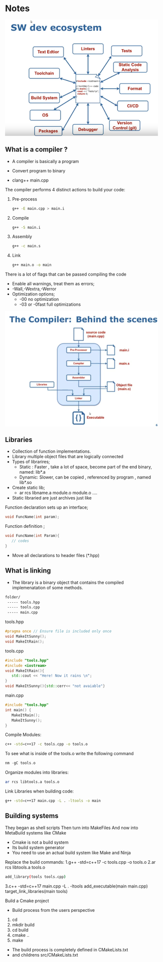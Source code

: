 #  Notes
![Alt text](<Screenshot from 2024-01-08 22-38-56.png>)
## What is a compiler ?

- A compiler is basically a program

- Convert program to binary
- clang++ main.cpp
  
The compiler performs 4 distinct actions to build your code:

1. Pre-process
   ```bash
   g++ -E main.cpp > main.i
   ```
2. Compile
   ```bash
   g++ -S main.i
   ```
3. Assembly
   ```bash
   g++ -c main.s
   ```
4. Link
    ```bash
    g++ main.o -o main
    ```

There is a lot of flags that can be passed compiling the code

- Enable all warnings, treat them as errors;
- -Wall,-Wextra,-Werror
- Optimization options;
  - -00 no optimization
  - -03 or -0fast full optimizations


![The Compiler](<Screenshot from 2024-01-08 22-45-36.png>)
## Libraries

- Collection of function implementations. 
- Library multiple object files that are logically connected
- Types of librarires;
  - Static : Faster , take a lot of space, become part of the end binary, named: lib*.a
  - Dynamic: Slower, can be copied , referenced by program , named lib*.so
- Create static lib;
  - ar rcs libname.a module.o module.o ....
- Static libraried are just archives just like

Function declaration sets up an interface;
```cpp
void FuncName(int param);
```
Function definition ;
```cpp
void FuncName(int Param){
   // codes
}
```

- Move all declarations to header files (*.hpp)

## What is linking

- The library is a binary object that contains the compiled implemenatation of some methods.


```bash
folder/
 ----- tools.hpp
 ----- tools.cpp
 ----- main.cpp
```
tools.hpp
```cpp
#pragma once // Ensure file is included only once
void MakeItSunny();
void MakeItRain();
```

tools.cpp
```cpp
#include "tools.hpp"
#include <iostream>
void MakeItRain(){
   std::cout << "Here! Now it rains \n";
}
void MakeItSunny(){std::cerr<< "not avaiable"}
```

main.cpp
```cpp
#include "tools.hpp"
int main() {
   MakeItRain();
   MakeItSunny();
}
```


Compile Modules:

```bash
c++ -std=c++17 -c tools.cpp -o tools.o
```
To see what is inside of the tools.o write the following command
```cpp
nm -gC tools.o
```

Organize modules into libraries:

```bash
ar rcs libtools.a tools.o 
```
Link Libraries when building code:
```bash
g++ -std=c++17 main.cpp -L . -ltools -o main
```



## Building systems

They began as shell scripts
Then turn into MakeFiles
And now into MetaBuild systems like CMake
- Cmake is not a build system
- Its build system generator
- You need to use an actual build system like Make and Ninja


Replace the build commands:
1.g++ -std=c++17 -c tools.cpp -o tools.o
2.ar rcs libtools.a tools.o
```bash
add_library(tools tools.cpp)
```
3.c++ -std=c++17 main.cpp -L . -ltools
add_executable(main main.cpp)
target_link_libraries(main tools)


Build a Cmake project

- Build process from the users perspective
1. cd <project folder>
2. mkdir build
3. cd build
4. cmake ..
5. make

- The build process is completely defined in CMakeLists.txt 
- and childrens src/CMakeLists.txt

